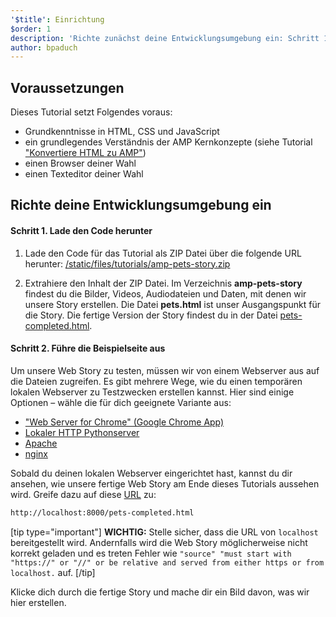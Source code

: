 ```yaml
---
'$title': Einrichtung
$order: 1
description: 'Richte zunächst deine Entwicklungsumgebung ein: Schritt 1. Lade den Code herunter. Lade den Beispielcode für das Tutorial entweder als ZIP Datei oder über git herunter …'
author: bpaduch
---
```


## Voraussetzungen

Dieses Tutorial setzt Folgendes voraus:

- Grundkenntnisse in HTML, CSS und JavaScript
- ein grundlegendes Verständnis der AMP Kernkonzepte (siehe Tutorial ["Konvertiere HTML zu AMP"](../../../../documentation/guides-and-tutorials/start/converting/index.md?format=websites))
- einen Browser deiner Wahl
- einen Texteditor deiner Wahl

## Richte deine Entwicklungsumgebung ein

#### Schritt 1. Lade den Code herunter

1. Lade den Code für das Tutorial als ZIP Datei über die folgende URL herunter: <a href="/static/files/tutorials/amp-pets-story.zip">/static/files/tutorials/amp-pets-story.zip</a>

2. Extrahiere den Inhalt der ZIP Datei. Im Verzeichnis **amp-pets-story** findest du die Bilder, Videos, Audiodateien und Daten, mit denen wir unsere Story erstellen. Die Datei **pets.html** ist unser Ausgangspunkt für die Story. Die fertige Version der Story findest du in der Datei [pets-completed.html](https://github.com/ampproject/docs/blob/master/tutorial_source/amp-pets-story/pets-completed.html).

#### Schritt 2. Führe die Beispielseite aus

Um unsere Web Story zu testen, müssen wir von einem Webserver aus auf die Dateien zugreifen. Es gibt mehrere Wege, wie du einen temporären lokalen Webserver zu Testzwecken erstellen kannst. Hier sind einige Optionen – wähle die für dich geeignete Variante aus:

- ["Web Server for Chrome" (Google Chrome App)](https://chrome.google.com/webstore/detail/web-server-for-chrome/ofhbbkphhbklhfoeikjpcbhemlocgigb)
- [Lokaler HTTP Pythonserver](https://developer.mozilla.org/en-US/docs/Learn/Common_questions/set_up_a_local_testing_server#Running_a_simple_local_HTTP_server)
- [Apache](https://httpd.apache.org/docs/2.4/getting-started.html)
- [nginx](http://nginx.org/)

Sobald du deinen lokalen Webserver eingerichtet hast, kannst du dir ansehen, wie unsere fertige Web Story am Ende dieses Tutorials aussehen wird. Greife dazu auf diese <a href="http://localhost:8000/pets-completed.html">URL</a> zu:

```html
http://localhost:8000/pets-completed.html
```

[tip type="important"] **WICHTIG:** Stelle sicher, dass die URL von `localhost` bereitgestellt wird. Andernfalls wird die Web Story möglicherweise nicht korrekt geladen und es treten Fehler wie `"source" "must start with "https://" or "//" or be relative and served from either https or from localhost.` auf. [/tip]

Klicke dich durch die fertige Story und mache dir ein Bild davon, was wir hier erstellen.
